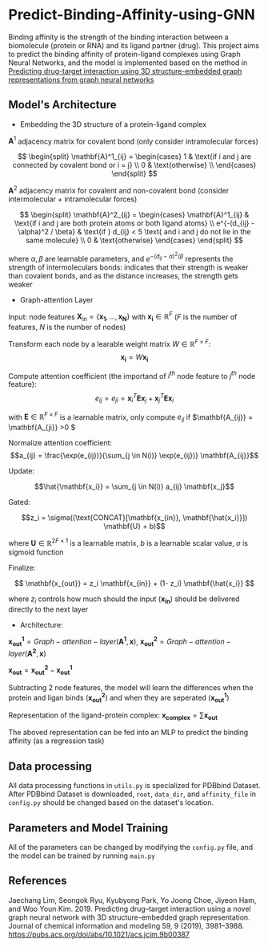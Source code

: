 # Predict-Binding-Affinity-using-GNN

Binding affinity is the strength of the binding interaction between a biomolecule (protein or RNA) and its ligand partner (drug). This project aims to predict the binding affinity of protein-ligand complexes using Graph Neural Networks, and the model is implemented based on the method in [Predicting drug-target interaction using 3D structure-embedded graph representations from graph neural networks](https://arxiv.org/abs/1904.08144)

## Model's Architecture

* Embedding the 3D structure of a protein-ligand complex

$\mathbf{A}^1$ adjacency matrix for covalent bond (only consider intramolecular forces)

$$
\begin{split}
    \mathbf{A}^1_{ij} = 
        \begin{cases}
            1 & \text{if i and j are connected by covalent bond or i = j} \\
            0 & \text{otherwise} \\ 
        \end{cases}
\end{split}
$$

$\mathbf{A}^2$ adjacency matrix for covalent and non-covalent bond (consider intermolecular + intramolecular forces)

$$
\begin{split}
    \mathbf{A}^2_{ij} = 
        \begin{cases}
            \mathbf{A}^1_{ij} & \text{if i and j are both protein atoms or both ligand atoms} \\
            e^{-(d_{ij} - \alpha)^2 / \beta} & \text{if } d_{ij} < 5 \text{ and i and j do not lie in the same molecule} \\   
            0 & \text{otherwise}
        \end{cases}
\end{split}
$$

where $\alpha, \beta$ are learnable parameters, and $e^{-(d_{ij} - \alpha)^2 / \beta}$ represents the strength of intermoleculars bonds: indicates that their strength is weaker than covalent bonds, and as the distance increases, the strength gets weaker

* Graph-attention Layer

Input: node features $\mathbf{X_{\text{in}}} = \{\mathbf{x_1}, \dots, \mathbf{x_N}\}$ with $\mathbf{x_i} \in \mathbb{R}^F$ ($F$ is the number of features, $N$ is the number of nodes)

Transform each node by a learable weight matrix $W \in \mathbb{R}^{F \times F}$: 
$$\mathbf{x_i} = W\mathbf{x_i}$$

Compute attention coefficient (the importand of $i^{th}$ node feature to $j^{th}$ node feature): 
$$e_{ij} = e_{ji} = \mathbf{x}^{T}_i \mathbf{E} \mathbf{x}_j + \mathbf{x}^{T}_j \mathbf{E} \mathbf{x}_i$$

with $\mathbf{E} \in \mathbb{R}^{F \times F}$ is a learnable matrix, only compute $e_{ij}$ if $\mathbf{A_{ij}} = \mathbf{A_{ji}} >0 $

Normalize attention coefficient: 
$$a_{ij} = \frac{\exp(e_{ij})}{\sum_{j \in N(i)} \exp(e_{ij})} \mathbf{A_{ij}}$$

Update: 

$$\hat{\mathbf{x_i}} = \sum_{j \in N(i)} a_{ij} \mathbf{x_j}$$ 

Gated: 

$$z_i = \sigma((\text{CONCAT}[\mathbf{x_{in}}, \mathbf{\hat{x_i}}]) \mathbf{U} + b)$$

where $\mathbf{U} \in \mathbb{R}^{2F \times 1}$ is a learnable matrix, $b$ is a learnable scalar value, $\sigma$ is sigmoid function

Finalize: 

$$ \mathbf{x_{out}} = z_i \mathbf{x_{in}} + (1- z_i) \mathbf{\hat{x_i}} $$

where $z_i$ controls how much should the input ($\mathbf{x_{in}}$) should be delivered directly to the next layer

* Architecture:

$\mathbf{x_{out}^1} = Graph-attention-layer(\mathbf{A^1}, \mathbf{x})$, $\mathbf{x_{out}^2} = Graph-attention-layer(\mathbf{A^2}, \mathbf{x})$

$\mathbf{x_{out}} = \mathbf{x_{out}^2} - \mathbf{x_{out}^1}$

Subtracting 2 node features, the model will learn the differences when the protein and ligan binds ($\mathbf{x_{out}^2}$) and when they are seperated ($\mathbf{x_{out}^1}$)

Representation of the ligand-protein complex:
$\mathbf{x_{complex}} = \sum \mathbf{x_{out}}$ 

The aboved representation can be fed into an MLP to predict the binding affinity (as a regression task)

## Data processing

All data processing functions in ```utils.py``` is specialized for PDBbind Dataset. After PDBbind Dataset is downloaded, ```root```, ```data_dir```, and ```affinity_file``` in ```config.py``` should be changed based on the dataset's location.

## Parameters and Model Training

All of the parameters can be changed by modifying the ```config.py``` file, and the model can be trained by running ```main.py```

## References

Jaechang Lim, Seongok Ryu, Kyubyong Park, Yo Joong Choe, Jiyeon Ham, and Woo Youn Kim. 2019. Predicting drug–target interaction using a novel graph neural network with 3D structure-embedded graph representation. Journal of chemical information and modeling 59, 9 (2019), 3981–3988. https://pubs.acs.org/doi/abs/10.1021/acs.jcim.9b00387

